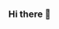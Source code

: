 ### Hi there 👋

<!--
**Skarlett/Skarlett** is a ✨ _special_ ✨ repository because its `README.md` (this file) appears on your GitHub profile.



## Stats:
[![Anurag's github stats](https://github-readme-stats.vercel.app/api?username=skarlett&count_private=true&show_icons=true)](https://github.com/anuraghazra/github-readme-stats)

[![Top Langs](https://github-readme-stats.vercel.app/api/top-langs/?username=skarlett&count=5&hide=javascript,html,css&count_private=true)](https://github.com/anuraghazra/github-readme-stats)



Here are some ideas to get you started:

- 🔭 I’m currently working on ...
- 🌱 I’m currently learning ...
- 👯 I’m looking to collaborate on ...
- 🤔 I’m looking for help with ...
- 💬 Ask me about ...
- 📫 How to reach me: ...
- 😄 Pronouns: ...
- ⚡ Fun fact: ...
-->
